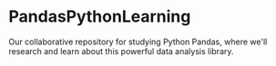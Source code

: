 # PandasPythonLearning
Our collaborative repository for studying Python Pandas, where we'll research and learn about this powerful data analysis library.
